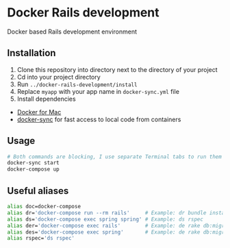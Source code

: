 # Docker Rails development

Docker based Rails development environment

## Installation

1. Clone this repository into directory next to the directory of your project
2. Cd into your project directory
3. Run `../docker-rails-development/install`
4. Replace `myapp` with your app name in `docker-sync.yml` file
4. Install dependencies
  * [Docker for Mac](https://docs.docker.com/docker-for-mac/)
  * [docker-sync](http://docker-sync.io) for fast access to local code from containers

## Usage

```sh
# Both commands are blocking, I use separate Terminal tabs to run them
docker-sync start
docker-compose up
```

## Useful aliases

```sh
alias doc=docker-compose
alias dr='docker-compose run --rm rails'     # Example: dr bundle install
alias ds='docker-compose exec spring spring' # Example: ds rspec
alias der='docker-compose exec rails'        # Example: de rake db:migrate
alias des='docker-compose exec spring'       # Example: de rake db:migrate
alias rspec='ds rspec'
```
